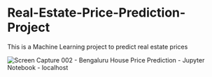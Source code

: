 # Real-Estate-Price-Prediction-Project
This is a Machine Learning project to predict real estate prices

![Screen Capture 002 - Bengaluru House Price Prediction - Jupyter Notebook - localhost](https://user-images.githubusercontent.com/87066711/182025875-fa35d71f-4c8c-4d8d-a3ef-d00f81927e19.jpg)

